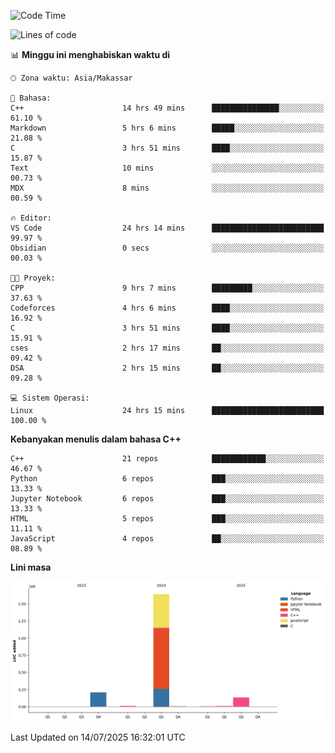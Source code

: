 <!--START_SECTION:waka-->
![Code Time](http://img.shields.io/badge/Code%20Time-339%20hrs%2018%20mins-blue)

![Lines of code](https://img.shields.io/badge/Sejak%20Hello%20World%20aku%20telah%20menulis-2.0%20million%20baris%20kode-blue)

📊 **Minggu ini menghabiskan waktu di** 

```text
🕑︎ Zona waktu: Asia/Makassar

💬 Bahasa: 
C++                      14 hrs 49 mins      ███████████████░░░░░░░░░░   61.10 % 
Markdown                 5 hrs 6 mins        █████░░░░░░░░░░░░░░░░░░░░   21.08 % 
C                        3 hrs 51 mins       ████░░░░░░░░░░░░░░░░░░░░░   15.87 % 
Text                     10 mins             ░░░░░░░░░░░░░░░░░░░░░░░░░   00.73 % 
MDX                      8 mins              ░░░░░░░░░░░░░░░░░░░░░░░░░   00.59 % 

🔥 Editor: 
VS Code                  24 hrs 14 mins      █████████████████████████   99.97 % 
Obsidian                 0 secs              ░░░░░░░░░░░░░░░░░░░░░░░░░   00.03 % 

🐱‍💻 Proyek: 
CPP                      9 hrs 7 mins        █████████░░░░░░░░░░░░░░░░   37.63 % 
Codeforces               4 hrs 6 mins        ████░░░░░░░░░░░░░░░░░░░░░   16.92 % 
C                        3 hrs 51 mins       ████░░░░░░░░░░░░░░░░░░░░░   15.91 % 
cses                     2 hrs 17 mins       ██░░░░░░░░░░░░░░░░░░░░░░░   09.42 % 
DSA                      2 hrs 15 mins       ██░░░░░░░░░░░░░░░░░░░░░░░   09.28 % 

💻 Sistem Operasi: 
Linux                    24 hrs 15 mins      █████████████████████████   100.00 % 
```

**Kebanyakan menulis dalam bahasa C++** 

```text
C++                      21 repos            ████████████░░░░░░░░░░░░░   46.67 % 
Python                   6 repos             ███░░░░░░░░░░░░░░░░░░░░░░   13.33 % 
Jupyter Notebook         6 repos             ███░░░░░░░░░░░░░░░░░░░░░░   13.33 % 
HTML                     5 repos             ███░░░░░░░░░░░░░░░░░░░░░░   11.11 % 
JavaScript               4 repos             ██░░░░░░░░░░░░░░░░░░░░░░░   08.89 % 
```



**Lini masa**

![Lines of Code chart](https://raw.githubusercontent.com/yusuf601/yusuf601/main/assets/bar_graph.png)


 Last Updated on 14/07/2025 16:32:01 UTC
<!--END_SECTION:waka-->


